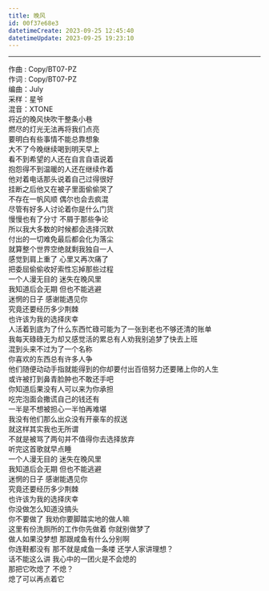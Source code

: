 ```yaml
---
title: 晚风
id: 00f37e68e3
datetimeCreate: 2023-09-25 12:45:40
datetimeUpdate: 2023-09-25 19:23:10
---
```

---

作曲 : Copy/BT07-PZ  
作词 : Copy/BT07-PZ  
编曲：July  
采样：星爷  
混音：XTONE  
将近的晚风快吹干整条小巷  
燃尽的灯光无法再将我们点亮  
要明白有些事情不能总靠想象  
大不了今晚继续喝到明天早上  
看不到希望的人还在自言自语说着  
抱怨得不到温暖的人还在继续作着  
他对着电话那头说着自己过得很好  
挂断之后他又在被子里面偷偷哭了  
不存在一帆风顺 偶尔也会去疯混  
尽管有好多人讨论着你是什么门货  
慢慢也有了分寸 不屑于那些争论  
所以我大多数的时候都会选择沉默  
付出的一切难免最后都会化为落尘  
就算整个世界空绝就剩我独自一人  
感觉到肩上重了 心里又再次痛了  
把委屈偷偷收好索性忘掉那些过程  
一个人漫无目的 迷失在晚风里  
我知道后会无期 但也不能逃避  
迷惘的日子 感谢能遇见你  
究竟还要经历多少荆棘  
也许该为我的选择庆幸  
人活着到底为了什么东西忙碌可能为了一张到老也不够还清的账单  
我每天碌碌无为却又感觉活的累总有人劝我别追梦了快去上班  
混到头来不过为了一个名称  
你喜欢的东西总有许多人争  
他们随便动动手指就能得到的你却要付出百倍努力还要赌上你的人生  
或许被打到鼻青脸肿也不敢还手吧  
你知道后果没有人可以来为你承担  
吃完泡面会撒谎自己的钱还有  
一半是不想被担心一半怕再难堪  
我没有他们那么出众没有开豪车的叔送  
就这样其实我也无所谓  
不就是被骂了两句并不值得你去选择放弃  
听完这首歌就早点睡  
一个人漫无目的 迷失在晚风里  
我知道后会无期 但也不能逃避  
迷惘的日子 感谢能遇见你  
究竟还要经历多少荆棘  
也许该为我的选择庆幸  
你没做怎么知道没搞头  
你不要做了 我劝你要脚踏实地的做人嘛  
这里有份洗厕所的工作你先做着 你就别做梦了  
做人如果没梦想 那跟咸鱼有什么分别啊  
你连鞋都没有 那不就是咸鱼一条喽 还学人家讲理想？  
话不能这么讲 我心中的一团火是不会熄的  
那把它吹熄了 不熄？  
熄了可以再点着它